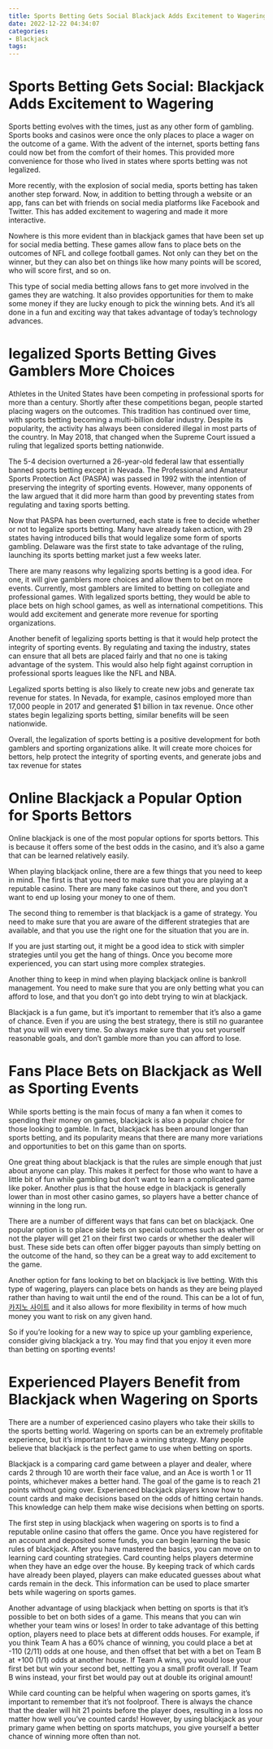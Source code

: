 ```yaml
---
title: Sports Betting Gets Social Blackjack Adds Excitement to Wagering
date: 2022-12-22 04:34:07
categories:
- Blackjack
tags:
---
```



# Sports Betting Gets Social: Blackjack Adds Excitement to Wagering

Sports betting evolves with the times, just as any other form of gambling. Sports books and casinos were once the only places to place a wager on the outcome of a game. With the advent of the internet, sports betting fans could now bet from the comfort of their homes. This provided more convenience for those who lived in states where sports betting was not legalized.

More recently, with the explosion of social media, sports betting has taken another step forward. Now, in addition to betting through a website or an app, fans can bet with friends on social media platforms like Facebook and Twitter. This has added excitement to wagering and made it more interactive.

Nowhere is this more evident than in blackjack games that have been set up for social media betting. These games allow fans to place bets on the outcomes of NFL and college football games. Not only can they bet on the winner, but they can also bet on things like how many points will be scored, who will score first, and so on.

This type of social media betting allows fans to get more involved in the games they are watching. It also provides opportunities for them to make some money if they are lucky enough to pick the winning bets. And it’s all done in a fun and exciting way that takes advantage of today’s technology advances.

#  legalized Sports Betting Gives Gamblers More Choices

Athletes in the United States have been competing in professional sports for more than a century. Shortly after these competitions began, people started placing wagers on the outcomes. This tradition has continued over time, with sports betting becoming a multi-billion dollar industry. Despite its popularity, the activity has always been considered illegal in most parts of the country. In May 2018, that changed when the Supreme Court issued a ruling that legalized sports betting nationwide.

The 5-4 decision overturned a 26-year-old federal law that essentially banned sports betting except in Nevada. The Professional and Amateur Sports Protection Act (PASPA) was passed in 1992 with the intention of preserving the integrity of sporting events. However, many opponents of the law argued that it did more harm than good by preventing states from regulating and taxing sports betting.

Now that PASPA has been overturned, each state is free to decide whether or not to legalize sports betting. Many have already taken action, with 29 states having introduced bills that would legalize some form of sports gambling. Delaware was the first state to take advantage of the ruling, launching its sports betting market just a few weeks later.

There are many reasons why legalizing sports betting is a good idea. For one, it will give gamblers more choices and allow them to bet on more events. Currently, most gamblers are limited to betting on collegiate and professional games. With legalized sports betting, they would be able to place bets on high school games, as well as international competitions. This would add excitement and generate more revenue for sporting organizations.

Another benefit of legalizing sports betting is that it would help protect the integrity of sporting events. By regulating and taxing the industry, states can ensure that all bets are placed fairly and that no one is taking advantage of the system. This would also help fight against corruption in professional sports leagues like the NFL and NBA.

Legalized sports betting is also likely to create new jobs and generate tax revenue for states. In Nevada, for example, casinos employed more than 17,000 people in 2017 and generated $1 billion in tax revenue. Once other states begin legalizing sports betting, similar benefits will be seen nationwide.

Overall, the legalization of sports betting is a positive development for both gamblers and sporting organizations alike. It will create more choices for bettors, help protect the integrity of sporting events, and generate jobs and tax revenue for states

#  Online Blackjack a Popular Option for Sports Bettors

Online blackjack is one of the most popular options for sports bettors. This is because it offers some of the best odds in the casino, and it’s also a game that can be learned relatively easily.

When playing blackjack online, there are a few things that you need to keep in mind. The first is that you need to make sure that you are playing at a reputable casino. There are many fake casinos out there, and you don’t want to end up losing your money to one of them.

The second thing to remember is that blackjack is a game of strategy. You need to make sure that you are aware of the different strategies that are available, and that you use the right one for the situation that you are in.

If you are just starting out, it might be a good idea to stick with simpler strategies until you get the hang of things. Once you become more experienced, you can start using more complex strategies.

Another thing to keep in mind when playing blackjack online is bankroll management. You need to make sure that you are only betting what you can afford to lose, and that you don’t go into debt trying to win at blackjack.

Blackjack is a fun game, but it’s important to remember that it’s also a game of chance. Even if you are using the best strategy, there is still no guarantee that you will win every time. So always make sure that you set yourself reasonable goals, and don’t gamble more than you can afford to lose.

#  Fans Place Bets on Blackjack as Well as Sporting Events

####

While sports betting is the main focus of many a fan when it comes to spending their money on games, blackjack is also a popular choice for those looking to gamble. In fact, blackjack has been around longer than sports betting, and its popularity means that there are many more variations and opportunities to bet on this game than on sports.

One great thing about blackjack is that the rules are simple enough that just about anyone can play. This makes it perfect for those who want to have a little bit of fun while gambling but don’t want to learn a complicated game like poker. Another plus is that the house edge in blackjack is generally lower than in most other casino games, so players have a better chance of winning in the long run.

There are a number of different ways that fans can bet on blackjack. One popular option is to place side bets on special outcomes such as whether or not the player will get 21 on their first two cards or whether the dealer will bust. These side bets can often offer bigger payouts than simply betting on the outcome of the hand, so they can be a great way to add excitement to the game.

Another option for fans looking to bet on blackjack is live betting. With this type of wagering, players can place bets on hands as they are being played rather than having to wait until the end of the round. This can be a lot of fun,[카지노 사이트](https://choegocasino.com/) and it also allows for more flexibility in terms of how much money you want to risk on any given hand.

So if you’re looking for a new way to spice up your gambling experience, consider giving blackjack a try. You may find that you enjoy it even more than betting on sporting events!

#  Experienced Players Benefit from Blackjack when Wagering on Sports

There are a number of experienced casino players who take their skills to the sports betting world. Wagering on sports can be an extremely profitable experience, but it’s important to have a winning strategy. Many people believe that blackjack is the perfect game to use when betting on sports.

Blackjack is a comparing card game between a player and dealer, where cards 2 through 10 are worth their face value, and an Ace is worth 1 or 11 points, whichever makes a better hand. The goal of the game is to reach 21 points without going over. Experienced blackjack players know how to count cards and make decisions based on the odds of hitting certain hands. This knowledge can help them make wise decisions when betting on sports.

The first step in using blackjack when wagering on sports is to find a reputable online casino that offers the game. Once you have registered for an account and deposited some funds, you can begin learning the basic rules of blackjack. After you have mastered the basics, you can move on to learning card counting strategies. Card counting helps players determine when they have an edge over the house. By keeping track of which cards have already been played, players can make educated guesses about what cards remain in the deck. This information can be used to place smarter bets while wagering on sports games.

Another advantage of using blackjack when betting on sports is that it’s possible to bet on both sides of a game. This means that you can win whether your team wins or loses! In order to take advantage of this betting option, players need to place bets at different odds houses. For example, if you think Team A has a 60% chance of winning, you could place a bet at -110 (2/11) odds at one house, and then offset that bet with a bet on Team B at +100 (1/1) odds at another house. If Team A wins, you would lose your first bet but win your second bet, netting you a small profit overall. If Team B wins instead, your first bet would pay out at double its original amount!

While card counting can be helpful when wagering on sports games, it’s important to remember that it’s not foolproof. There is always the chance that the dealer will hit 21 points before the player does, resulting in a loss no matter how well you’ve counted cards! However, by using blackjack as your primary game when betting on sports matchups, you give yourself a better chance of winning more often than not.